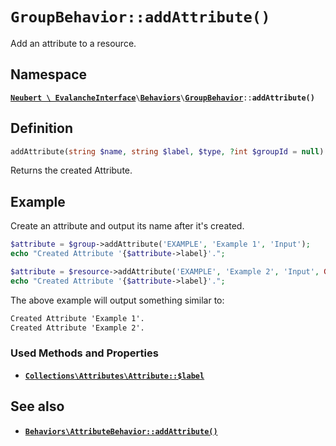 # `GroupBehavior::addAttribute()`

Add an attribute to a resource.

## Namespace

[**`Neubert \ EvalancheInterface`**](../../index.md)`\`[**`Behaviors`**](../../index.md#behaviors)`\`[**`GroupBehavior`**](../GroupBehavior.md)`::`**`addAttribute()`**

## Definition

```php
addAttribute(string $name, string $label, $type, ?int $groupId = null): Attribute
```

Returns the created Attribute.

## Example

Create an attribute and output its name after it's created.

```php
$attribute = $group->addAttribute('EXAMPLE', 'Example 1', 'Input');
echo "Created Attribute '{$attribute->label}'.";

$attribute = $resource->addAttribute('EXAMPLE', 'Example 2', 'Input', GROUP_ID);
echo "Created Attribute '{$attribute->label}'.";
```

The above example will output something similar to:

```txt
Created Attribute 'Example 1'.
Created Attribute 'Example 2'.
```

### Used Methods and Properties
- [**`Collections\Attributes\Attribute::$label`**](#)

## See also
- [**`Behaviors\AttributeBehavior::addAttribute()`**](../AttributeBehavior/addAttribute.md)

